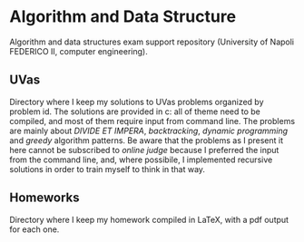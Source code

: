 # Algorithm and Data Structure
Algorithm and data structures exam support repository (University of Napoli FEDERICO II,  computer engineering).


## UVas 
Directory where I keep my solutions to UVas problems organized by problem id. The solutions are provided in c: all of theme need to be compiled, and most of them require input from command line. 
The problems are mainly about _DIVIDE ET IMPERA_, _backtracking_, _dynamic programming_ and _greedy_ algorithm patterns. 
Be aware that the problems as I present it here cannot be subscribed to _online judge_ because I preferred the input from the command line, and, where possibile, I implemented recursive solutions in order to train myself to think in that way. 

## Homeworks 
Directory where I keep my homework compiled in LaTeX, with a pdf output for each one. 
